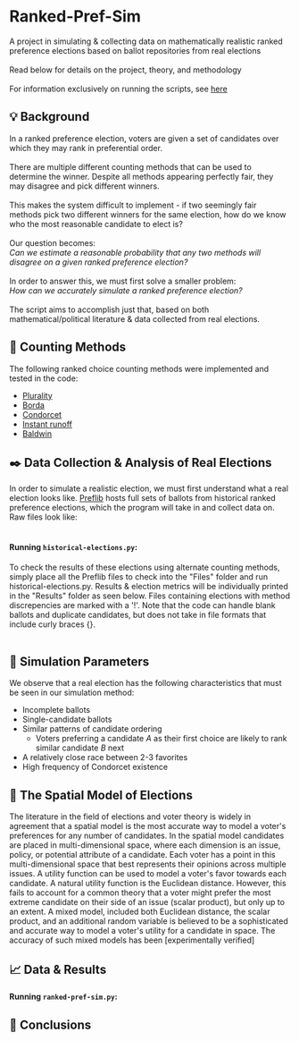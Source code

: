 # Ranked-Pref-Sim 
A project in simulating & collecting data on mathematically realistic ranked preference elections based on ballot repositories from real elections <br /><br />
Read below for details on the project, theory, and methodology<br /><br />
For information exclusively on running the scripts, see [here](#Running-`historical-elections.py`:)
## :bulb: Background
In a ranked preference election, voters are given a set of candidates over which they may rank in preferential order. <br /> <br /> 
There are multiple different counting methods that can be used to determine the winner. Despite all methods appearing perfectly fair, they may disagree and pick different winners. <br /> <br /> 
This makes the system difficult to implement - if two seemingly fair methods pick two different winners for the same election, how do we know who the most reasonable candidate to elect is? <br /> <br /> 
Our question becomes: <br /> 
*Can we estimate a reasonable probability that any two methods will disagree on a given ranked preference election?*  <br /> <br /> 
In order to answer this, we must first solve a smaller problem: <br /> 
*How can we accurately simulate a ranked preference election?* <br /> <br /> 
The script aims to accomplish just that, based on both mathematical/political literature & data collected from real elections. 
## :diamond_shape_with_a_dot_inside: Counting Methods
The following ranked choice counting methods were implemented and tested in the code: 
* [Plurality](https://en.wikipedia.org/wiki/Plurality_voting)
* [Borda](https://en.wikipedia.org/wiki/Borda_count)
* [Condorcet](https://en.wikipedia.org/wiki/Condorcet_method)
* [Instant runoff](https://en.wikipedia.org/wiki/Instant-runoff_voting)
* [Baldwin](https://en.wikipedia.org/wiki/Nanson%27s_method#Baldwin_method)
## :black_nib: Data Collection & Analysis of Real Elections
In order to simulate a realistic election, we must first understand what a real election looks like. [Preflib](https://www.preflib.org/) hosts full sets of ballots from historical ranked preference elections, which the program will take in and collect data on. Raw files look like: <br /> <br />
####  Running `historical-elections.py`:
To check the results of these elections using alternate counting methods, simply place all the Preflib files to check into the "Files" folder and run historical-elections.py. Results & election metrics will be individually printed in the "Results" folder as seen below. Files containing elections with method discrepencies are marked with a '!'. Note that the code can handle blank ballots and duplicate candidates, but does not take in file formats that include curly braces {}. <br /> <br />

## :crystal_ball: Simulation Parameters
We observe that a real election has the following characteristics that must be seen in our simulation method: 
* Incomplete ballots 
* Single-candidate ballots 
* Similar patterns of candidate ordering
    * Voters preferring a candidate *A* as their first choice are likely to rank similar candidate *B* next
* A relatively close race between 2-3 favorites
* High frequency of Condorcet existence

## :dart: The Spatial Model of Elections

The literature in the field of elections and voter theory is widely in agreement that a spatial model is the most accurate way to model a voter's preferences for any number of candidates. In the spatial model candidates are placed in multi-dimensional space, where each dimension is an issue, policy, or potential attribute of a candidate. Each voter has a point in this multi-dimensional space that best represents their opinions across multiple issues. A utility function can be used to model a voter's favor towards each candidate. A natural utility function is the Euclidean distance. However, this fails to account for a common theory that a voter might prefer the most extreme candidate on their side of an issue (scalar product), but only up to an extent. A mixed model, included both Euclidean distance, the scalar product, and an additional random variable is believed to be a sophisticated and accurate way to model a voter's utility for a candidate in space. The accuracy of such mixed models has been [experimentally verified]



## :chart_with_upwards_trend: Data & Results
#### Running `ranked-pref-sim.py`:


## :8ball: Conclusions


